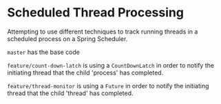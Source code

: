 # Scheduled Thread Processing

Attempting to use different techniques to track running threads in a scheduled process on a Spring Scheduler.

`master` has the base code

`feature/count-down-latch` is using a `CountDownLatch` in order to notify the initiating thread that the child 'process' has completed.

`feature/thread-monitor` is using a `Future` in order to notify the initiating thread that the child 'thread' has completed.